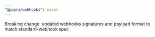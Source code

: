 ```yaml
---
"@papra/webhooks": minor
---
```


Breaking change: updated webhooks signatures and payload format to match standard-webhook spec
